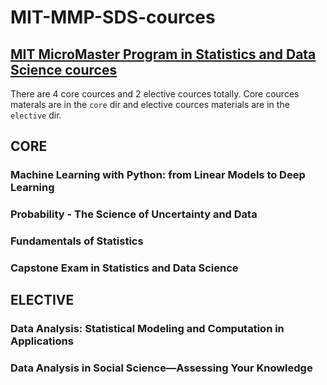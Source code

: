 # MIT-MMP-SDS-cources

## [MIT MicroMaster Program in Statistics and Data Science cources](https://micromasters.mit.edu/ds/)
There are 4 core cources and 2 elective cources totally. Core cources materals are in the `core` dir and elective cources materials are in the `elective` dir.

## CORE
### Machine Learning with Python: from Linear Models to Deep Learning

### Probability - The Science of Uncertainty and Data

### Fundamentals of Statistics

### Capstone Exam in Statistics and Data Science

## ELECTIVE

### Data Analysis: Statistical Modeling and Computation in Applications

### Data Analysis in Social Science—Assessing Your Knowledge

